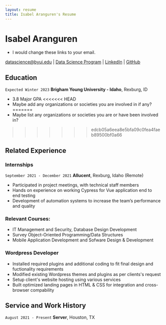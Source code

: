 ```yaml
---
layout: resume
title: Isabel Aranguren's Resume
---
```

# Isabel Aranguren 
- I would change these links to your email.
<div id="webaddress">
<a href="datascience@byui.edu">datascience@byui.edu</a>
| <a href="https://byuidatascience.github.io/development.html">Data Science Program</a>
| <a href="https://www.linkedin.com/in/isabel-aranguren-a6a4a0215/">LinkedIn</a>
| <a href="https://github.com/isabelaranguren">GitHub</a>
</div>

<!-- https://www.monique.tech/the-art-of-markdown -->


## Education
`Expected Winter 2023`
__Brigham Young University - Idaho__, Rexburg, ID

- 3.8 Major GPA
<<<<<<< HEAD
- Maybe add any organizations or societies you are involved in if any?
=======
- Maybe list any organizations or societies you are or have been involved in?

>>>>>>> edcb05a6eea8e5bfa09c0fea4faeb89500bf0a66

## Related Experience

### Internships

`September 2021 - December 2021`
__Allucent__, Rexburg, Idaho (Remote)
- Participated in project meetings, with technical staff members
- Hands on experience on working Cypress for Vue application end to end testing
- Development of automation systems to increase the team’s performance and quality


### Relevant Courses:
- IT Management and Security, Database Design Development
- Survey Object-Oriented Programming/Data Structures
- Mobile Application Development and Sofware Design & Development

### Wordpress Developer
- Installed required plugins and additional coding to fit final design and fuctionality requirements 
- Modified existing Wordpress themes and plugins as per clients's request 
- Setup client's website hosting using various services 
- Built optimized landing pages in HTML & CSS for integration and cross-browser compability 

## Service and Work History

`August 2021 - Present`
__Server__, Houston, TX




